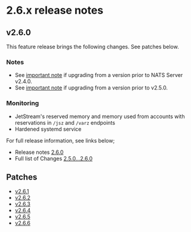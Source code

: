 # 2.6.x release notes

## v2.6.0

This feature release brings the following changes. See patches below.

### Notes

* See [important note](./#notice-for-jetstream-users) if upgrading from a version prior to NATS Server v2.4.0.
* See [important note](./#mqtt-update) if upgrading from a version prior to v2.5.0.

### Monitoring

* JetStream's reserved memory and memory used from accounts with reservations in `/jsz` and `/varz` endpoints
* Hardened systemd service

For full release information, see links below;

* Release notes [2.6.0](https://github.com/nats-io/nats-server/releases/tag/v2.6.0)
* Full list of Changes [2.5.0...2.6.0](https://github.com/nats-io/nats-server/compare/v2.6.0...v2.5.0)

## Patches

- [v2.6.1](https://github.com/nats-io/nats-server/releases/tag/v2.6.1)
- [v2.6.2](https://github.com/nats-io/nats-server/releases/tag/v2.6.2)
- [v2.6.3](https://github.com/nats-io/nats-server/releases/tag/v2.6.3)
- [v2.6.4](https://github.com/nats-io/nats-server/releases/tag/v2.6.4)
- [v2.6.5](https://github.com/nats-io/nats-server/releases/tag/v2.6.5)
- [v2.6.6](https://github.com/nats-io/nats-server/releases/tag/v2.6.6)
